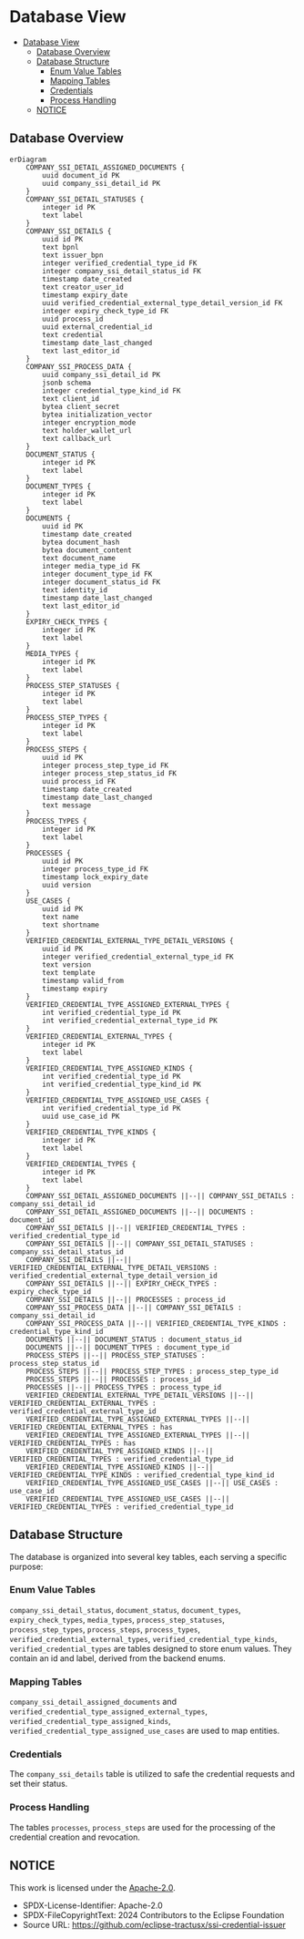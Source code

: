 
# Database View

- [Database View](#database-view)
  - [Database Overview](#database-overview)
  - [Database Structure](#database-structure)
    - [Enum Value Tables](#enum-value-tables)
    - [Mapping Tables](#mapping-tables)
    - [Credentials](#credentials)
    - [Process Handling](#process-handling)
  - [NOTICE](#notice)

## Database Overview

```mermaid
erDiagram
    COMPANY_SSI_DETAIL_ASSIGNED_DOCUMENTS {
        uuid document_id PK
        uuid company_ssi_detail_id PK
    }
    COMPANY_SSI_DETAIL_STATUSES {
        integer id PK
        text label
    }
    COMPANY_SSI_DETAILS {
        uuid id PK
        text bpnl
        text issuer_bpn
        integer verified_credential_type_id FK
        integer company_ssi_detail_status_id FK
        timestamp date_created
        text creator_user_id
        timestamp expiry_date
        uuid verified_credential_external_type_detail_version_id FK
        integer expiry_check_type_id FK
        uuid process_id
        uuid external_credential_id
        text credential
        timestamp date_last_changed
        text last_editor_id
    }
    COMPANY_SSI_PROCESS_DATA {
        uuid company_ssi_detail_id PK
        jsonb schema
        integer credential_type_kind_id FK
        text client_id
        bytea client_secret
        bytea initialization_vector
        integer encryption_mode
        text holder_wallet_url
        text callback_url
    }
    DOCUMENT_STATUS {
        integer id PK
        text label
    }
    DOCUMENT_TYPES {
        integer id PK
        text label
    }
    DOCUMENTS {
        uuid id PK
        timestamp date_created
        bytea document_hash
        bytea document_content
        text document_name
        integer media_type_id FK
        integer document_type_id FK
        integer document_status_id FK
        text identity_id
        timestamp date_last_changed
        text last_editor_id
    }
    EXPIRY_CHECK_TYPES {
        integer id PK
        text label
    }
    MEDIA_TYPES {
        integer id PK
        text label
    }
    PROCESS_STEP_STATUSES {
        integer id PK
        text label
    }
    PROCESS_STEP_TYPES {
        integer id PK
        text label
    }
    PROCESS_STEPS {
        uuid id PK
        integer process_step_type_id FK
        integer process_step_status_id FK
        uuid process_id FK
        timestamp date_created
        timestamp date_last_changed
        text message
    }
    PROCESS_TYPES {
        integer id PK
        text label
    }
    PROCESSES {
        uuid id PK
        integer process_type_id FK
        timestamp lock_expiry_date
        uuid version
    }
    USE_CASES {
        uuid id PK
        text name
        text shortname
    }
    VERIFIED_CREDENTIAL_EXTERNAL_TYPE_DETAIL_VERSIONS {
        uuid id PK
        integer verified_credential_external_type_id FK
        text version
        text template
        timestamp valid_from
        timestamp expiry
    }
    VERIFIED_CREDENTIAL_TYPE_ASSIGNED_EXTERNAL_TYPES {
        int verified_credential_type_id PK
        int verified_credential_external_type_id PK
    }
    VERIFIED_CREDENTIAL_EXTERNAL_TYPES {
        integer id PK
        text label
    }
    VERIFIED_CREDENTIAL_TYPE_ASSIGNED_KINDS {
        int verified_credential_type_id PK
        int verified_credential_type_kind_id PK
    }
    VERIFIED_CREDENTIAL_TYPE_ASSIGNED_USE_CASES {
        int verified_credential_type_id PK
        uuid use_case_id PK
    }
    VERIFIED_CREDENTIAL_TYPE_KINDS {
        integer id PK
        text label
    }
    VERIFIED_CREDENTIAL_TYPES {
        integer id PK
        text label
    }
    COMPANY_SSI_DETAIL_ASSIGNED_DOCUMENTS ||--|| COMPANY_SSI_DETAILS : company_ssi_detail_id
    COMPANY_SSI_DETAIL_ASSIGNED_DOCUMENTS ||--|| DOCUMENTS : document_id
    COMPANY_SSI_DETAILS ||--|| VERIFIED_CREDENTIAL_TYPES : verified_credential_type_id
    COMPANY_SSI_DETAILS ||--|| COMPANY_SSI_DETAIL_STATUSES : company_ssi_detail_status_id
    COMPANY_SSI_DETAILS ||--|| VERIFIED_CREDENTIAL_EXTERNAL_TYPE_DETAIL_VERSIONS : verified_credential_external_type_detail_version_id
    COMPANY_SSI_DETAILS ||--|| EXPIRY_CHECK_TYPES : expiry_check_type_id
    COMPANY_SSI_DETAILS ||--|| PROCESSES : process_id
    COMPANY_SSI_PROCESS_DATA ||--|| COMPANY_SSI_DETAILS : company_ssi_detail_id
    COMPANY_SSI_PROCESS_DATA ||--|| VERIFIED_CREDENTIAL_TYPE_KINDS : credential_type_kind_id
    DOCUMENTS ||--|| DOCUMENT_STATUS : document_status_id
    DOCUMENTS ||--|| DOCUMENT_TYPES : document_type_id
    PROCESS_STEPS ||--|| PROCESS_STEP_STATUSES : process_step_status_id
    PROCESS_STEPS ||--|| PROCESS_STEP_TYPES : process_step_type_id
    PROCESS_STEPS ||--|| PROCESSES : process_id
    PROCESSES ||--|| PROCESS_TYPES : process_type_id
    VERIFIED_CREDENTIAL_EXTERNAL_TYPE_DETAIL_VERSIONS ||--|| VERIFIED_CREDENTIAL_EXTERNAL_TYPES : verified_credential_external_type_id
    VERIFIED_CREDENTIAL_TYPE_ASSIGNED_EXTERNAL_TYPES ||--|| VERIFIED_CREDENTIAL_EXTERNAL_TYPES : has
    VERIFIED_CREDENTIAL_TYPE_ASSIGNED_EXTERNAL_TYPES ||--|| VERIFIED_CREDENTIAL_TYPES : has
    VERIFIED_CREDENTIAL_TYPE_ASSIGNED_KINDS ||--|| VERIFIED_CREDENTIAL_TYPES : verified_credential_type_id
    VERIFIED_CREDENTIAL_TYPE_ASSIGNED_KINDS ||--|| VERIFIED_CREDENTIAL_TYPE_KINDS : verified_credential_type_kind_id
    VERIFIED_CREDENTIAL_TYPE_ASSIGNED_USE_CASES ||--|| USE_CASES : use_case_id
    VERIFIED_CREDENTIAL_TYPE_ASSIGNED_USE_CASES ||--|| VERIFIED_CREDENTIAL_TYPES : verified_credential_type_id

```

## Database Structure

The database is organized into several key tables, each serving a specific purpose:

### Enum Value Tables

`company_ssi_detail_status`, `document_status`, `document_types`, `expiry_check_types`, `media_types`, `process_step_statuses`, `process_step_types`, `process_steps`, `process_types`, `verified_credential_external_types`, `verified_credential_type_kinds`, `verified_credential_types` are tables designed to store enum values. They contain an id and label, derived from the backend enums.

### Mapping Tables

`company_ssi_detail_assigned_documents` and `verified_credential_type_assigned_external_types`, `verified_credential_type_assigned_kinds`, `verified_credential_type_assigned_use_cases` are used to map entities.

### Credentials

The `company_ssi_details` table is utilized to safe the credential requests and set their status.

### Process Handling

The tables `processes`, `process_steps` are used for the processing of the credential creation and revocation.

## NOTICE

This work is licensed under the [Apache-2.0](https://www.apache.org/licenses/LICENSE-2.0).

- SPDX-License-Identifier: Apache-2.0
- SPDX-FileCopyrightText: 2024 Contributors to the Eclipse Foundation
- Source URL: https://github.com/eclipse-tractusx/ssi-credential-issuer
